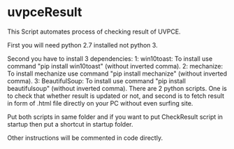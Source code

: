 # uvpceResult
This Script automates process of checking result of UVPCE.

First you will need python 2.7 installed not python 3.

Second you have to install 3 dependencies:
  1: win10toast:
    To install use command "pip install win10toast" (without inverted comma).
  2: mechanize:
    To install mechanize use command "pip install mechanize" (without inverted comma). 
  3: BeautifulSoup:
    To install use command "pip install beautifulsoup" (without inverted comma).
There are 2 python scripts. One is to check that whether result is updated or not, and second is to fetch result in form of .html file directly on your PC without even surfing site. 

Put both scripts in same folder and if you want to put CheckResult script in startup then put a shortcut in startup folder.

Other instructions will be commented in code directly.
